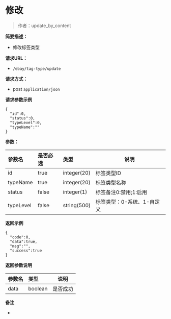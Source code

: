 # 修改

> 作者：update_by_content

**简要描述：** 

- 修改标签类型

**请求URL：** 
- ` /ebay/tag-type/update `
  
**请求方式：**
- post `application/json` 


 **请求参数示例**

``` 
{
  "id":0,
  "status":0,
  "typeLevel":0,
  "typeName":""
}
```



**参数：** 

|参数名|是否必选|类型|说明|
|:----    |:---|:----- |-----   |
|id |true  |integer(20) |标签类型ID |
|typeName |true  |integer(20) |标签类型名称 |
|status |false  |integer(1) |标签备注0:禁用;1:启用 |
|typeLevel |false  |string(500) |标签类型：0-系统、1-自定义 |

 **返回示例**

``` 
{
  "code":0,
  "data":true,
  "msg":"",
  "success":true
}
```

 **返回参数说明** 

|参数名|类型|说明|
|:-----  |:-----|----- |
|data |boolean  |是否成功

 **备注** 

-